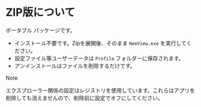 # ZIP版について

ポータブル パッケージです。  

* インストール不要です。Zipを展開後、そのまま `NeeView.exe` を実行してください。  
* 設定ファイル等ユーザーデータは `Profile` フォルダーに保存されます。  
* アンインストールはファイルを削除するだけです。

> [!NOTE]  
> エクスプローラー関係の設定はレジストリを使用しています。これらはアプリを削除しても消えませんので、削除前に設定でオフにしてください。
